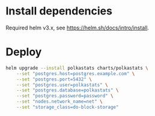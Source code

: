 # Install dependencies

Required helm v3.x, see https://helm.sh/docs/intro/install.

# Deploy

```bash
helm upgrade --install polkastats charts/polkastats \
    --set "postgres.host=postgres.example.com" \
    --set "postgres.port=5432" \
    --set "postgres.user=polkastats" \
    --set "postgres.database=polkastats" \
    --set "postgres.password=password" \
    --set "nodes.network_name=net" \
    --set "storage_class=do-block-storage"
```
